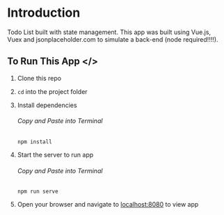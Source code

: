 # Introduction

Todo List built with state management. This app was built using Vue.js, Vuex and jsonplaceholder.com to simulate a back-end (node required!!!!).

## To Run This App </>

1. Clone this repo
2. `cd` into the project folder
3. Install dependencies

   ###### Copy and Paste into Terminal

   `npm install`

4. Start the server to run app

   ###### Copy and Paste into Terminal

   `npm run serve`

5. Open your browser and navigate to [localhost:8080](http://localhost:8080) to view app
